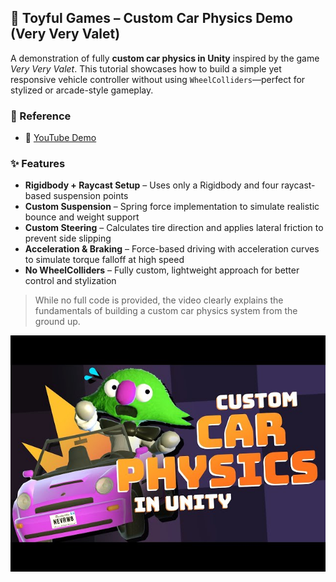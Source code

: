 ## 🔧 Toyful Games – Custom Car Physics Demo (Very Very Valet)

A demonstration of fully **custom car physics in Unity** inspired by the game *Very Very Valet*. This tutorial showcases how to build a simple yet responsive vehicle controller without using `WheelColliders`—perfect for stylized or arcade-style gameplay.

### 🔗 Reference
- 🎥 [YouTube Demo](https://www.youtube.com/watch?v=CdPYlj5uZeI)

### ✨ Features
- **Rigidbody + Raycast Setup** – Uses only a Rigidbody and four raycast-based suspension points
- **Custom Suspension** – Spring force implementation to simulate realistic bounce and weight support
- **Custom Steering** – Calculates tire direction and applies lateral friction to prevent side slipping
- **Acceleration & Braking** – Force-based driving with acceleration curves to simulate torque falloff at high speed
- **No WheelColliders** – Fully custom, lightweight approach for better control and stylization

> While no full code is provided, the video clearly explains the fundamentals of building a custom car physics system from the ground up.

![thumbnail](../resources/thumbnails/ToyfulGames.jpg)
